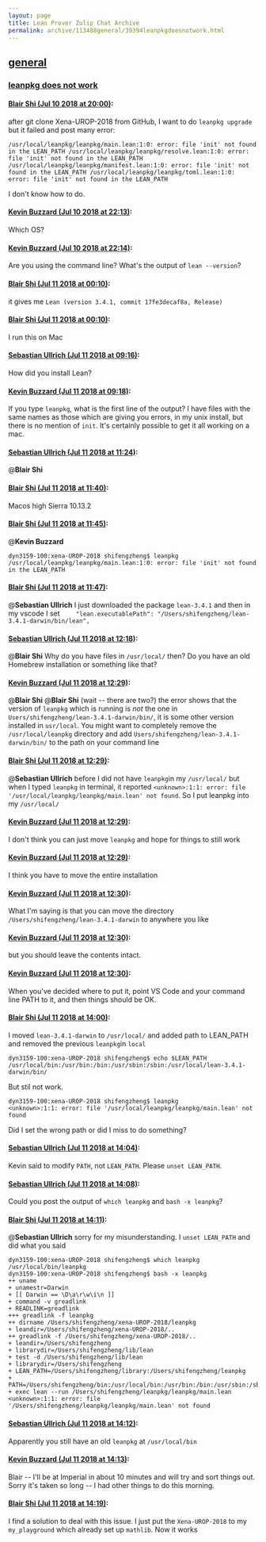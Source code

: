 ```yaml
---
layout: page
title: Lean Prover Zulip Chat Archive 
permalink: archive/113488general/39394leanpkgdoesnotwork.html
---
```


## [general](index.html)
### [leanpkg does not work](39394leanpkgdoesnotwork.html)

#### [Blair Shi (Jul 10 2018 at 20:00)](https://leanprover.zulipchat.com/#narrow/stream/113488-general/topic/leanpkg%20does%20not%20work/near/129424899):
after git clone Xena-UROP-2018 from GitHub, I want to do `leanpkg upgrade` but it failed and post many error:

`/usr/local/leanpkg/leanpkg/main.lean:1:0: error: file 'init' not found in the LEAN_PATH
/usr/local/leanpkg/leanpkg/resolve.lean:1:0: error: file 'init' not found in the LEAN_PATH
/usr/local/leanpkg/leanpkg/manifest.lean:1:0: error: file 'init' not found in the LEAN_PATH
/usr/local/leanpkg/leanpkg/toml.lean:1:0: error: file 'init' not found in the LEAN_PATH `

I don't know how to do.

#### [Kevin Buzzard (Jul 10 2018 at 22:13)](https://leanprover.zulipchat.com/#narrow/stream/113488-general/topic/leanpkg%20does%20not%20work/near/129431669):
Which OS?

#### [Kevin Buzzard (Jul 10 2018 at 22:14)](https://leanprover.zulipchat.com/#narrow/stream/113488-general/topic/leanpkg%20does%20not%20work/near/129431724):
Are you using the command line? What's the output of `lean --version`?

#### [Blair Shi (Jul 11 2018 at 00:10)](https://leanprover.zulipchat.com/#narrow/stream/113488-general/topic/leanpkg%20does%20not%20work/near/129437075):
it gives me `Lean (version 3.4.1, commit 17fe3decaf8a, Release)`

#### [Blair Shi (Jul 11 2018 at 00:10)](https://leanprover.zulipchat.com/#narrow/stream/113488-general/topic/leanpkg%20does%20not%20work/near/129437080):
I run this on Mac

#### [Sebastian Ullrich (Jul 11 2018 at 09:16)](https://leanprover.zulipchat.com/#narrow/stream/113488-general/topic/leanpkg%20does%20not%20work/near/129456013):
How did you install Lean?

#### [Kevin Buzzard (Jul 11 2018 at 09:18)](https://leanprover.zulipchat.com/#narrow/stream/113488-general/topic/leanpkg%20does%20not%20work/near/129456073):
If you type `leanpkg`, what is the first line of the output? I have files with the same names as those which are giving you errors, in my unix install, but there is no mention of `init`. It's certainly possible to get it all working on a mac.

#### [Sebastian Ullrich (Jul 11 2018 at 11:24)](https://leanprover.zulipchat.com/#narrow/stream/113488-general/topic/leanpkg%20does%20not%20work/near/129460129):
@**Blair Shi**

#### [Blair Shi (Jul 11 2018 at 11:40)](https://leanprover.zulipchat.com/#narrow/stream/113488-general/topic/leanpkg%20does%20not%20work/near/129460708):
Macos high Sierra 10.13.2

#### [Blair Shi (Jul 11 2018 at 11:45)](https://leanprover.zulipchat.com/#narrow/stream/113488-general/topic/leanpkg%20does%20not%20work/near/129460895):
@**Kevin Buzzard** 

```
dyn3159-100:xena-UROP-2018 shifengzheng$ leanpkg
/usr/local/leanpkg/leanpkg/main.lean:1:0: error: file 'init' not found in the LEAN_PATH
```

#### [Blair Shi (Jul 11 2018 at 11:47)](https://leanprover.zulipchat.com/#narrow/stream/113488-general/topic/leanpkg%20does%20not%20work/near/129460969):
@**Sebastian Ullrich** I just downloaded the package `lean-3.4.1` and then in my vscode I set 
`    "lean.executablePath": "/Users/shifengzheng/lean-3.4.1-darwin/bin/lean",`

#### [Sebastian Ullrich (Jul 11 2018 at 12:18)](https://leanprover.zulipchat.com/#narrow/stream/113488-general/topic/leanpkg%20does%20not%20work/near/129462153):
@**Blair Shi** Why do you have files in `/usr/local/` then? Do you have an old Homebrew installation or something like that?

#### [Kevin Buzzard (Jul 11 2018 at 12:29)](https://leanprover.zulipchat.com/#narrow/stream/113488-general/topic/leanpkg%20does%20not%20work/near/129462557):
@**Blair Shi** @**Blair Shi** (wait -- there are two?) the error shows that the version of `leanpkg` which is running is *not* the one in `Users/shifengzheng/lean-3.4.1-darwin/bin/`, it is some other version installed in `usr/local`. You might want to completely remove the `/usr/local/leanpkg` directory and add `Users/shifengzheng/lean-3.4.1-darwin/bin/` to the path on your command line

#### [Blair Shi (Jul 11 2018 at 12:29)](https://leanprover.zulipchat.com/#narrow/stream/113488-general/topic/leanpkg%20does%20not%20work/near/129462558):
@**Sebastian Ullrich**  before I did not have `leanpkg`in my `/usr/local/` but when I typed `leanpkg` in terminal, it reported `<unknown>:1:1: error: file '/usr/local/leanpkg/leanpkg/main.lean' not found`. So I put leanpkg into my `/usr/local/`

#### [Kevin Buzzard (Jul 11 2018 at 12:29)](https://leanprover.zulipchat.com/#narrow/stream/113488-general/topic/leanpkg%20does%20not%20work/near/129462561):
I don't think you can just move `leanpkg` and hope for things to still work

#### [Kevin Buzzard (Jul 11 2018 at 12:29)](https://leanprover.zulipchat.com/#narrow/stream/113488-general/topic/leanpkg%20does%20not%20work/near/129462565):
I think you have to move the entire installation

#### [Kevin Buzzard (Jul 11 2018 at 12:30)](https://leanprover.zulipchat.com/#narrow/stream/113488-general/topic/leanpkg%20does%20not%20work/near/129462644):
What I'm saying is that you can move the directory `/Users/shifengzheng/lean-3.4.1-darwin` to anywhere you like

#### [Kevin Buzzard (Jul 11 2018 at 12:30)](https://leanprover.zulipchat.com/#narrow/stream/113488-general/topic/leanpkg%20does%20not%20work/near/129462648):
but you should leave the contents intact.

#### [Kevin Buzzard (Jul 11 2018 at 12:30)](https://leanprover.zulipchat.com/#narrow/stream/113488-general/topic/leanpkg%20does%20not%20work/near/129462654):
When you've decided where to put it, point VS Code and your command line PATH to it, and then things should be OK.

#### [Blair Shi (Jul 11 2018 at 14:00)](https://leanprover.zulipchat.com/#narrow/stream/113488-general/topic/leanpkg%20does%20not%20work/near/129465999):
I moved `lean-3.4.1-darwin` to `/usr/local/` and added path to LEAN_PATH and removed the previous `leanpkg`in `local`
```
dyn3159-100:xena-UROP-2018 shifengzheng$ echo $LEAN_PATH
/usr/local/bin:/usr/bin:/bin:/usr/sbin:/sbin:/usr/local/lean-3.4.1-darwin/bin/
```
But stil not work. 
```
dyn3159-100:xena-UROP-2018 shifengzheng$ leanpkg
<unknown>:1:1: error: file '/usr/local/leanpkg/leanpkg/main.lean' not found
```
Did I set the wrong path or did I miss to do something?

#### [Sebastian Ullrich (Jul 11 2018 at 14:04)](https://leanprover.zulipchat.com/#narrow/stream/113488-general/topic/leanpkg%20does%20not%20work/near/129466184):
Kevin said to modify `PATH`, not `LEAN_PATH`. Please `unset LEAN_PATH`.

#### [Sebastian Ullrich (Jul 11 2018 at 14:08)](https://leanprover.zulipchat.com/#narrow/stream/113488-general/topic/leanpkg%20does%20not%20work/near/129466360):
Could you post the output of `which leanpkg` and `bash -x leanpkg`?

#### [Blair Shi (Jul 11 2018 at 14:11)](https://leanprover.zulipchat.com/#narrow/stream/113488-general/topic/leanpkg%20does%20not%20work/near/129466476):
@**Sebastian Ullrich**  sorry for my misunderstanding. I `unset LEAN_PATH` and did what you said
```
dyn3159-100:xena-UROP-2018 shifengzheng$ which leanpkg
/usr/local/bin/leanpkg
dyn3159-100:xena-UROP-2018 shifengzheng$ bash -x leanpkg
++ uname
+ unamestr=Darwin
+ [[ Darwin == \D\a\r\w\i\n ]]
+ command -v greadlink
+ READLINK=greadlink
+++ greadlink -f leanpkg
++ dirname /Users/shifengzheng/xena-UROP-2018/leanpkg
+ leandir=/Users/shifengzheng/xena-UROP-2018/..
++ greadlink -f /Users/shifengzheng/xena-UROP-2018/..
+ leandir=/Users/shifengzheng
+ librarydir=/Users/shifengzheng/lib/lean
+ test -d /Users/shifengzheng/lib/lean
+ librarydir=/Users/shifengzheng
+ LEAN_PATH=/Users/shifengzheng/library:/Users/shifengzheng/leanpkg
+ PATH=/Users/shifengzheng/bin:/usr/local/bin:/usr/bin:/bin:/usr/sbin:/sbin
+ exec lean --run /Users/shifengzheng/leanpkg/leanpkg/main.lean
<unknown>:1:1: error: file '/Users/shifengzheng/leanpkg/leanpkg/main.lean' not found
```

#### [Sebastian Ullrich (Jul 11 2018 at 14:12)](https://leanprover.zulipchat.com/#narrow/stream/113488-general/topic/leanpkg%20does%20not%20work/near/129466541):
Apparently you still have an old `leanpkg` at `/usr/local/bin`

#### [Kevin Buzzard (Jul 11 2018 at 14:13)](https://leanprover.zulipchat.com/#narrow/stream/113488-general/topic/leanpkg%20does%20not%20work/near/129466576):
Blair -- I'll be at Imperial in about 10 minutes and will try and sort things out. Sorry it's taken so long -- I had other things to do this morning.

#### [Blair Shi (Jul 11 2018 at 14:19)](https://leanprover.zulipchat.com/#narrow/stream/113488-general/topic/leanpkg%20does%20not%20work/near/129466958):
I find a solution to deal with this issue. I just put the `Xena-UROP-2018` to my `my_playground` which already set up `mathlib`. Now it works

